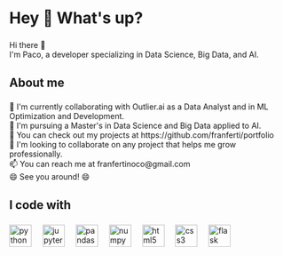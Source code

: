<h1 align="left">Hey 👋 What's up?</h1>

###

<p align="left">Hi there 👋<br>I'm Paco, a developer specializing in Data Science, Big Data, and AI.</p>

###

<h2 align="left">About me</h2>

###

<p align="left">🔭 I'm currently collaborating with Outlier.ai as a Data Analyst and in ML Optimization and Development.<br>🌱 I'm pursuing a Master's in Data Science and Big Data applied to AI.<br>💼 You can check out my projects at https://github.com/franferti/portfolio<br>👯 I'm looking to collaborate on any project that helps me grow professionally.<br>📫 You can reach me at franfertinoco@gmail.com<br>😄 See you around! 😄</p>

###

<h2 align="left">I code with</h2>

###

<div align="left">
  <img src="https://cdn.jsdelivr.net/gh/devicons/devicon/icons/python/python-original.svg" height="40" alt="python logo"  />
  <img width="12" />
  <img src="https://cdn.jsdelivr.net/gh/devicons/devicon/icons/jupyter/jupyter-original.svg" height="40" alt="jupyter logo"  />
  <img width="12" />
  <img src="https://cdn.jsdelivr.net/gh/devicons/devicon/icons/pandas/pandas-original.svg" height="40" alt="pandas logo"  />
  <img width="12" />
  <img src="https://cdn.jsdelivr.net/gh/devicons/devicon/icons/numpy/numpy-original.svg" height="40" alt="numpy logo"  />
  <img width="12" />
  <img src="https://cdn.jsdelivr.net/gh/devicons/devicon/icons/html5/html5-original.svg" height="40" alt="html5 logo"  />
  <img width="12" />
  <img src="https://cdn.jsdelivr.net/gh/devicons/devicon/icons/css3/css3-original.svg" height="40" alt="css3 logo"  />
  <img width="12" />
  <img src="https://cdn.jsdelivr.net/gh/devicons/devicon/icons/flask/flask-original.svg" height="40" alt="flask logo"  />
</div>

###
